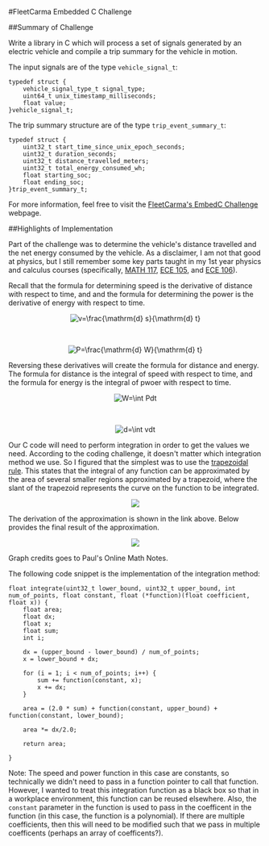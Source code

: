 #FleetCarma Embedded C Challenge

##Summary of Challenge

Write a library in C which will process a set of signals generated by an electric vehicle and compile a trip summary for the vehicle in motion.

The input signals are of the type `vehicle_signal_t`:

```
typedef struct {
    vehicle_signal_type_t signal_type;
    uint64_t unix_timestamp_milliseconds;
    float value;
}vehicle_signal_t;
```

The trip summary structure are of the type `trip_event_summary_t`:

```
typedef struct {
    uint32_t start_time_since_unix_epoch_seconds;
    uint32_t duration_seconds;
    uint32_t distance_travelled_meters;
    uint32_t total_energy_consumed_wh;
    float starting_soc;
    float ending_soc;
}trip_event_summary_t;
```

For more information, feel free to visit the [FleetCarma's EmbedC Challenge](https://github.com/FleetCarma/embedC-Challenge) webpage.

##Highlights of Implementation

Part of the challenge was to determine the vehicle's distance travelled and the net energy consumed by the vehicle. As a disclaimer, I am not that good at physics, but I still remember some key parts taught in my 1st year physics and calculus courses (specifically, [MATH 117](https://uwflow.com/course/math117), [ECE 105](https://uwflow.com/course/ece105), and [ECE 106](https://uwflow.com/course/ece106)).

Recall that the formula for determining speed is the derivative of distance with respect to time, and and the formula for determining the power is the derivative of energy with respect to time.

<p align=center>
	<img src="https://latex.codecogs.com/gif.latex?v=\frac{\mathrm{d}&space;s}{\mathrm{d}&space;t}" title="v=\frac{\mathrm{d} s}{\mathrm{d} t}" />
</p>
<br>
<p align=center>
	<img src="https://latex.codecogs.com/gif.latex?P=\frac{\mathrm{d}&space;W}{\mathrm{d}&space;t}" title="P=\frac{\mathrm{d} W}{\mathrm{d} t}" />
</p>

Reversing these derivatives will create the formula for distance and energy. The formula for distance is the integral of speed with respect to time, and the formula for energy is the integral of pwoer with respect to time.

<p align=center>
	<img src="https://latex.codecogs.com/gif.latex?W=\int&space;Pdt" title="W=\int Pdt" />
</p>
<br>
<p align=center>
	<img src="https://latex.codecogs.com/gif.latex?d=\int&space;vdt" title="d=\int vdt" />
</p>

Our C code will need to perform integration in order to get the values we need. According to the coding challenge, it doesn't matter which integration method we use. So I figured that the simplest was to use the [trapezoidal rule](http://tutorial.math.lamar.edu/Classes/CalcII/ApproximatingDefIntegrals.aspx). This states that the integral of any function can be approximated by the area of several smaller regions approximated by a trapezoid, where the slant of the trapezoid represents the curve on the function to be integrated. 


<p align=center>
	<img src="http://tutorial.math.lamar.edu/Classes/CalcII/ApproximatingDefIntegrals_files/image002.gif" />
</p>

The derivation of the approximation is shown in the link above. Below provides the final result of the approximation.

<p align=center>
	<img src="http://tutorial.math.lamar.edu/Classes/CalcII/ApproximatingDefIntegrals_files/eq0018MP.gif" />
</p>

Graph credits goes to Paul's Online Math Notes. 

The following code snippet is the implementation of the integration method:

```
float integrate(uint32_t lower_bound, uint32_t upper_bound, int num_of_points, float constant, float (*function)(float coefficient, float x)) {
	float area;
	float dx;
	float x;
	float sum;
	int i;

	dx = (upper_bound - lower_bound) / num_of_points;
	x = lower_bound + dx;

	for (i = 1; i < num_of_points; i++) {
		sum += function(constant, x);
		x += dx;
	}

	area = (2.0 * sum) + function(constant, upper_bound) + function(constant, lower_bound);

	area *= dx/2.0;

	return area;

}
```

Note: The speed and power function in this case are constants, so technically we didn't need to pass in a function pointer to call that function. However, I wanted to treat this integration function as a black box so that in a workplace environment, this function can be reused elsewhere. Also, the `constant` parameter in the function is used to pass in the coefficent in the function (in this case, the function is a polynomial). If there are multiple coefficients, then this will need to be modified such that we pass in multiple coefficents (perhaps an array of coefficents?).